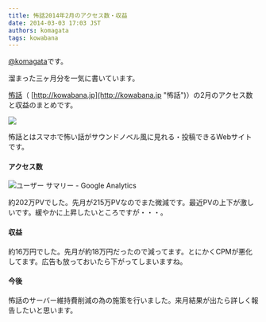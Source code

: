 ```yaml
---
title: 怖話2014年2月のアクセス数・収益
date: 2014-03-03 17:03 JST
authors: komagata
tags: kowabana
---
```

 [@komagata](http://twitter.com/komagata)です。

溜まった三ヶ月分を一気に書いています。

 [怖話](http://kowabana.jp "怖話")（ [http://kowabana.jp](http://kowabana.jp "怖話")）の2月のアクセス数と収益のまとめです。  

[![](https://lh4.googleusercontent.com/-8-pkth8ETpA/UYjg32awOAI/AAAAAAAADKg/0h8DP9Cg4CQ/s400/Screen%2520Shot%25202013-05-07%2520at%25208.08.34%2520PM.png)](http://kowabana.jp)

怖話とはスマホで怖い話がサウンドノベル風に見れる・投稿できるWebサイトです。

#### アクセス数

![ユーザー サマリー - Google Analytics](http://gyazo.com/bd1ca3c87aec9aa672717d5eb6a53d75.png)

約202万PVでした。先月が215万PVなのでまた微減です。最近PVの上下が激しいです。緩やかに上昇したいところですが・・・。

#### 収益

約16万円でした。先月が約18万円だったので減ってます。とにかくCPMが悪化してます。広告も放っておいたら下がってしまいますね。

#### 今後

怖話のサーバー維持費削減の為の施策を行いました。来月結果が出たら詳しく報告したいと思います。
